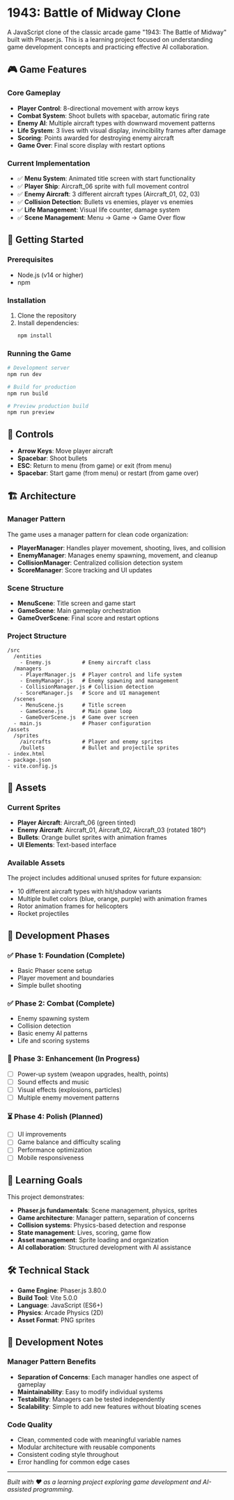 # 1943: Battle of Midway Clone

A JavaScript clone of the classic arcade game "1943: The Battle of Midway" built with Phaser.js. This is a learning project focused on understanding game development concepts and practicing effective AI collaboration.

## 🎮 Game Features

### Core Gameplay
- **Player Control**: 8-directional movement with arrow keys
- **Combat System**: Shoot bullets with spacebar, automatic firing rate
- **Enemy AI**: Multiple aircraft types with downward movement patterns
- **Life System**: 3 lives with visual display, invincibility frames after damage
- **Scoring**: Points awarded for destroying enemy aircraft
- **Game Over**: Final score display with restart options

### Current Implementation
- ✅ **Menu System**: Animated title screen with start functionality
- ✅ **Player Ship**: Aircraft_06 sprite with full movement control
- ✅ **Enemy Aircraft**: 3 different aircraft types (Aircraft_01, 02, 03)
- ✅ **Collision Detection**: Bullets vs enemies, player vs enemies
- ✅ **Life Management**: Visual life counter, damage system
- ✅ **Scene Management**: Menu → Game → Game Over flow

## 🚀 Getting Started

### Prerequisites
- Node.js (v14 or higher)
- npm

### Installation
1. Clone the repository
2. Install dependencies:
   ```bash
   npm install
   ```

### Running the Game
```bash
# Development server
npm run dev

# Build for production
npm run build

# Preview production build
npm run preview
```

## 🎯 Controls

- **Arrow Keys**: Move player aircraft
- **Spacebar**: Shoot bullets
- **ESC**: Return to menu (from game) or exit (from menu)
- **Spacebar**: Start game (from menu) or restart (from game over)

## 🏗️ Architecture

### Manager Pattern
The game uses a manager pattern for clean code organization:

- **PlayerManager**: Handles player movement, shooting, lives, and collision
- **EnemyManager**: Manages enemy spawning, movement, and cleanup
- **CollisionManager**: Centralized collision detection system
- **ScoreManager**: Score tracking and UI updates

### Scene Structure
- **MenuScene**: Title screen and game start
- **GameScene**: Main gameplay orchestration
- **GameOverScene**: Final score and restart options

### Project Structure
```
/src
  /entities
    - Enemy.js          # Enemy aircraft class
  /managers
    - PlayerManager.js  # Player control and life system
    - EnemyManager.js   # Enemy spawning and management
    - CollisionManager.js # Collision detection
    - ScoreManager.js   # Score and UI management
  /scenes
    - MenuScene.js      # Title screen
    - GameScene.js      # Main game loop
    - GameOverScene.js  # Game over screen
  - main.js             # Phaser configuration
/assets
  /sprites
    /aircrafts          # Player and enemy sprites
    /bullets            # Bullet and projectile sprites
- index.html
- package.json
- vite.config.js
```

## 🎨 Assets

### Current Sprites
- **Player Aircraft**: Aircraft_06 (green tinted)
- **Enemy Aircraft**: Aircraft_01, Aircraft_02, Aircraft_03 (rotated 180°)
- **Bullets**: Orange bullet sprites with animation frames
- **UI Elements**: Text-based interface

### Available Assets
The project includes additional unused sprites for future expansion:
- 10 different aircraft types with hit/shadow variants
- Multiple bullet colors (blue, orange, purple) with animation frames
- Rotor animation frames for helicopters
- Rocket projectiles

## 🔄 Development Phases

### ✅ Phase 1: Foundation (Complete)
- Basic Phaser scene setup
- Player movement and boundaries
- Simple bullet shooting

### ✅ Phase 2: Combat (Complete)
- Enemy spawning system
- Collision detection
- Basic enemy AI patterns
- Life and scoring systems

### 🔄 Phase 3: Enhancement (In Progress)
- [ ] Power-up system (weapon upgrades, health, points)
- [ ] Sound effects and music
- [ ] Visual effects (explosions, particles)
- [ ] Multiple enemy movement patterns

### ⏳ Phase 4: Polish (Planned)
- [ ] UI improvements
- [ ] Game balance and difficulty scaling
- [ ] Performance optimization
- [ ] Mobile responsiveness

## 🧠 Learning Goals

This project demonstrates:
- **Phaser.js fundamentals**: Scene management, physics, sprites
- **Game architecture**: Manager pattern, separation of concerns
- **Collision systems**: Physics-based detection and response
- **State management**: Lives, scoring, game flow
- **Asset management**: Sprite loading and organization
- **AI collaboration**: Structured development with AI assistance

## 🛠️ Technical Stack

- **Game Engine**: Phaser.js 3.80.0
- **Build Tool**: Vite 5.0.0
- **Language**: JavaScript (ES6+)
- **Physics**: Arcade Physics (2D)
- **Asset Format**: PNG sprites

## 📝 Development Notes

### Manager Pattern Benefits
- **Separation of Concerns**: Each manager handles one aspect of gameplay
- **Maintainability**: Easy to modify individual systems
- **Testability**: Managers can be tested independently
- **Scalability**: Simple to add new features without bloating scenes

### Code Quality
- Clean, commented code with meaningful variable names
- Modular architecture with reusable components
- Consistent coding style throughout
- Error handling for common edge cases


---

*Built with ❤️ as a learning project exploring game development and AI-assisted programming.*